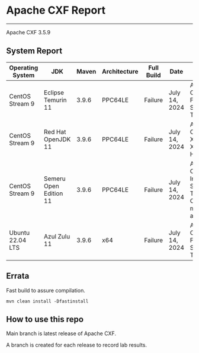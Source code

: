 # Apache CXF Report
--- 

Apache CXF 3.5.9

## System Report

| Operating System    | JDK       | Maven | Architecture | Full Build | Date  | Notes |
|---------------------|-----------|-------|--------------|------------|-------|---------|
| CentOS Stream 9         | Eclipse Temurin 11  | 3.9.6 | PPC64LE      | Failure | July 14, 2024 | Apache CXF Forked System Tests|
| CentOS Stream 9         | Red Hat OpenJDK 11  | 3.9.6 | PPC64LE      | Failure | July 14, 2024 | Apache CXF XKMS X509 Handlers |
| CentOS Stream 9         | Semeru Open Edition 11  | 3.9.6 | PPC64LE  | Failure | July 14, 2024 | Apache CXF CDI Integration System Tests - OWB with multiple apps |
| Ubuntu 22.04 LTS         | Azul Zulu 11  | 3.9.6 | x64  | Failure | July 14, 2024 | Apache CXF Forked System Tests |



## Errata


Fast build to assure compilation. 
```
mvn clean install -Dfastinstall
```

## How to use this repo

Main branch is latest release of Apache CXF.

A branch is created for each release to record lab results.

